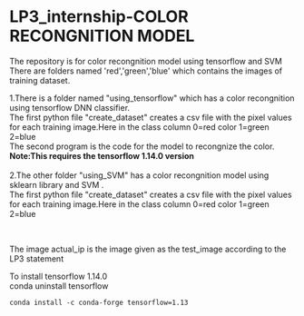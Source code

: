 # LP3_internship-COLOR RECONGNITION MODEL

The repository is for color recongnition model using tensorflow and SVM <br />
There are folders named 'red','green','blue' which contains the images of training dataset.<br />

1.There is a folder named "using_tensorflow" which has a color recongnition using tensorflow DNN classifier.<br />
  The first python file "create_dataset" creates a csv file with the pixel values for each training image.Here in the class column 0=red      color 1=green 2=blue   <br />
  The second program is the code for the  model to recongnize the color.<br />
  **Note:This requires the tensorflow 1.14.0 version** <br />
  <br />
2.The other folder "using_SVM" has a color recongnition model  using sklearn library and SVM .<br />
  The first python file "create_dataset" creates a csv file with the pixel values for each training image.Here in the class column 0=red      color 1=green 2=blue   <br />
   
  <br />
  
  The image actual_ip is the image given as the test_image according to the LP3 statement
  <br />
   
  To install tensorflow 1.14.0 <br />
    conda uninstall tensorflow

    conda install -c conda-forge tensorflow=1.13
